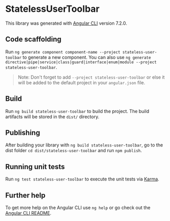 # StatelessUserToolbar

This library was generated with [Angular CLI](https://github.com/angular/angular-cli) version 7.2.0.

## Code scaffolding

Run `ng generate component component-name --project stateless-user-toolbar` to generate a new component. You can also use `ng generate directive|pipe|service|class|guard|interface|enum|module --project stateless-user-toolbar`.

> Note: Don't forget to add `--project stateless-user-toolbar` or else it will be added to the default project in your `angular.json` file.

## Build

Run `ng build stateless-user-toolbar` to build the project. The build artifacts will be stored in the `dist/` directory.

## Publishing

After building your library with `ng build stateless-user-toolbar`, go to the dist folder `cd dist/stateless-user-toolbar` and run `npm publish`.

## Running unit tests

Run `ng test stateless-user-toolbar` to execute the unit tests via [Karma](https://karma-runner.github.io).

## Further help

To get more help on the Angular CLI use `ng help` or go check out the [Angular CLI README](https://github.com/angular/angular-cli/blob/master/README.md).
